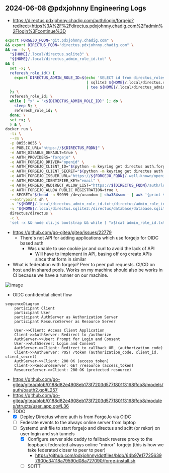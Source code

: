 ## 2024-06-08 @pdxjohnny Engineering Logs

- https://directus.pdxjohnny.chadig.com/auth/login/forgejo?redirect=https%3A%2F%2Fdirectus.pdxjohnny.chadig.com%2Fadmin%2Flogin%3Fcontinue%3D

```bash
export FORGEJO_FQDN="git.pdxjohnny.chadig.com" \
&& export DIRECTUS_FQDN="directus.pdxjohnny.chadig.com" \
&& rm -fv \
  "${HOME}/.local/directus.sqlite3" \
  "${HOME}/.local/directus_admin_role_id.txt" \
&& ( 
  set -x; \
  referesh_role_id() { 
    export DIRECTUS_ADMIN_ROLE_ID=$(echo 'SELECT id from directus_roles;' \
                                    | sqlite3 ${HOME}/.local/directus.sqlite3 \
                                    | tee ${HOME}/.local/directus_admin_role_id.txt); \
  }; \
  referesh_role_id; \
  while [ "x" = "x${DIRECTUS_ADMIN_ROLE_ID}" ]; do \
    sleep 5; \
    referesh_role_id; \
  done; \
  set +x; \
  ) & \
docker run \
  -ti \
  --rm \
  -p 8055:8055 \
  -e PUBLIC_URL="https://${DIRECTUS_FQDN}" \
  -e AUTH_DISABLE_DEFAULT=true \
  -e AUTH_PROVIDERS="forgejo" \
  -e AUTH_FORGEJO_DRIVER="openid" \
  -e AUTH_FORGEJO_CLIENT_ID="$(python -m keyring get directus auth.forgejo.client_id)" \
  -e AUTH_FORGEJO_CLIENT_SECRET="$(python -m keyring get directus auth.forgejo.client_secret)" \
  -e AUTH_FORGEJO_ISSUER_URL="https://${FORGEJO_FQDN}/.well-known/openid-configuration" \
  -e AUTH_FORGEJO_IDENTIFIER_KEY="email" \
  -e AUTH_FORGEJO_REDIRECT_ALLOW_LIST="https://${DIRECTUS_FQDN}/auth/login/forgejo/callback" \
  -e AUTH_FORGEJO_ALLOW_PUBLIC_REGISTRATION=true \
  -e SECRET="$(head -n 99999 /dev/urandom | sha384sum - | awk '{print $1}')" \
  --entrypoint sh \
  -v "${HOME}/.local/directus_admin_role_id.txt:/directus/admin_role_id.txt:z" \
  -v "${HOME}/.local/directus.sqlite3:/directus/database/database.sqlite:z" \
  directus/directus \
  -c \
  'set -x && node cli.js bootstrap && while [ "x$(cat admin_role_id.txt)" = "x" ]; do sleep 10; done && export AUTH_FORGEJO_DEFAULT_ROLE_ID=$(cat admin_role_id.txt) && pm2-runtime start ecosystem.config.cjs'
```

- https://github.com/go-gitea/gitea/issues/22779
  - There's not API for adding applications which use forgejo for OIDC based auth
    - Was unable to use cookie jar and curl to avoid the lack of API
      - Will have to implement in API, basing off org create APIs since that form in similar
- What is federation with forgejo? Peer to peer pull requests. CI/CD on host and in shared pools. Works on my machine should also be works in CI because we have a runner on our machine.

![image](https://github.com/intel/dffml/assets/5950433/a109e68b-ca8b-486c-887c-588fdbe0b883)

- OIDC confidential client flow

```mermaid
sequenceDiagram
    participant Client
    participant User
    participant AuthServer as Authorization Server
    participant ResourceServer as Resource Server

    User->>Client: Access Client Application
    Client->>AuthServer: Redirect to /authorize
    AuthServer->>User: Prompt for Login and Consent
    User->>AuthServer: Login and Consent
    AuthServer->>Client: Redirect to callback URL (authorization_code)
    Client->>AuthServer: POST /token (authorization_code, client_id, client_secret)
    AuthServer->>Client: 200 OK (access_token)
    Client->>ResourceServer: GET /resource (access_token)
    ResourceServer->>Client: 200 OK (protected resource)
```

- https://github.com/go-gitea/gitea/blob/0188d82e4908eb173f7203d577f801f3168ffcb8/models/auth/oauth2.go#L257
- https://github.com/go-gitea/gitea/blob/0188d82e4908eb173f7203d577f801f3168ffcb8/modules/structs/user_app.go#L36
- TODO
  - [x] Deploy Directus where auth is from ForgeJo via OIDC
  - [ ] Federate events to the always online server from laptop
  - [ ] Systemd unit file to start forgejo and directus and scitt (or rekor) on user login and ssh tunnels
    - [x] Configure server side caddy to fallback reverse proxy to the loopback federated always online "mirror" forgejo (this is how we take federated closer to peer to peer)
      - https://github.com/pdxjohnny/dotfiles/blob/64b97e177256397900c34118a79590d08a727090/forge-install.sh
    - [ ] SCITT
